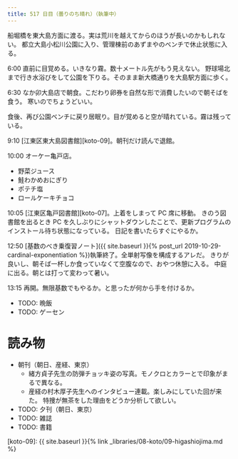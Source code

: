 ```yaml
---
title: 517 日目（曇りのち晴れ）（執筆中）
---
```


船堀橋を東大島方面に渡る。実は荒川を越えてからのほうが長いのかもしれない。
都立大島小松川公園に入り、管理棟前のあずまやのベンチで休止状態に入る。

6:00 直前に目覚める。いきなり霧。数十メートル先がもう見えない。
野球場北まで行き水浴びをして公園を下りる。そのまま新大橋通りを大島駅方面に歩く。

6:30 なか卯大島店で朝食。こだわり卵券を自然な形で消費したいので朝そばを食う。
寒いのでちょうどいい。

食後、再び公園ベンチに戻り居眠り。目が覚めると空が晴れている。霧は残っている。

9:10 [江東区東大島図書館][koto-09]。朝刊だけ読んで退館。

10:00 オーケー亀戸店。
* 野菜ジュース
* 鮭わかめおにぎり
* ポテチ塩
* ロールケーキチョコ

10:05 [江東区亀戸図書館][koto-07]。上着をしまって PC 席に移動。
きのう図書館を出るとき PC を久しぶりにシャットダウンしたことで、更新プログラムのインストール待ち状態になっている。
日記を書いたらすぐにやるか。

12:50 [基数のべき乗復習ノート]({{ site.baseurl }}{% post_url 2019-10-29-cardinal-exponentiation %})執筆終了。全単射写像を構成するアレだ。
きりが良いし、朝そば一杯しか食っていなくて空腹なので、おやつ休憩に入る。
中庭に出る。朝とは打って変わって暑い。

13:15 再開。無限基数でもやるか。と思ったが何から手を付けるか。

* TODO: 晩飯
* TODO: ゲーセン

# 読み物

* 朝刊（朝日、産経、東京）
  * 緒方貞子先生の防弾チョッキ姿の写真。モノクロとカラーとで印象がまるで異なる。
  * 産経の村木厚子先生へのインタビュー連載。楽しみにしていた回が来た。
    特捜が無茶をした理由をどうか分析して欲しい。
* TODO: 夕刊（朝日、東京）
* TODO: 雑誌
* TODO: 書籍

[koto-09]: {{ site.baseurl }}{% link _libraries/08-koto/09-higashiojima.md %}
